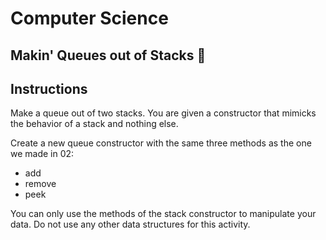# Computer Science

## Makin' Queues out of Stacks 🤯

## Instructions
Make a queue out of two stacks. You are given a constructor that mimicks the behavior of a stack and nothing else. 

Create a new queue constructor with the same three methods as the one we made in 02:

- add
- remove
- peek

You can only use the methods of the stack constructor to manipulate your data. Do not use any other data structures for this activity.
